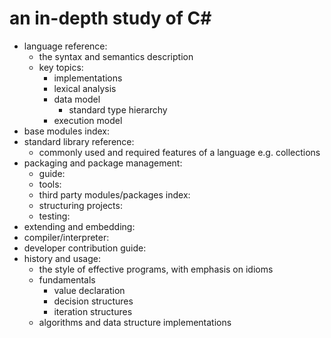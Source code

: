# an in-depth study of C#

- language reference:
	- the syntax and semantics description
	- key topics:
		- implementations
		- lexical analysis
		- data model
			- standard type hierarchy
		- execution model
- base modules index: 
- standard library reference: 
	- commonly used and required features of a language
		e.g. collections
- packaging and package management:
	- guide: 
	- tools:
    - third party modules/packages index: 
	- structuring projects: 
	- testing: 
- extending and embedding:
- compiler/interpreter:
- developer contribution guide:
- history and usage:
	- the style of effective programs, with emphasis on idioms
	- fundamentals
		- value declaration
		- decision structures
		- iteration structures
	- algorithms and data structure implementations